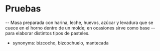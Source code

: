 # Pruebas
-- Masa preparada con harina, leche, huevos, azúcar y levadura que se cuece en el horno dentro de un molde; en ocasiones sirve como base -- para elaborar distintos tipos de pasteles.
- synonyms:	bizcocho, bizcochuelo, mantecada

